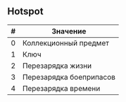## Hotspot

| # | Значение                
|---|-------------------------
| 0 | Коллекционный предмет   
| 1 | Ключ                    
| 2 | Перезарядка жизни       
| 3 | Перезарядка боеприпасов 
| 4 | Перезарядка времени     